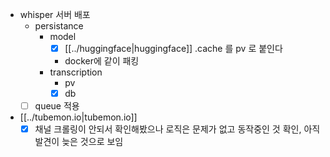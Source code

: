 - whisper 서버 배포
  - persistance
    - model
      - [X] [[../huggingface|huggingface]] .cache 를 pv 로 붙인다
      - docker에 같이 패킹
    - transcription
      - pv
      - [X] db
  - [ ] queue 적용
- [[../tubemon.io|tubemon.io]]
  - [X] 채널 크롤링이 안되서 확인해봤으나 로직은 문제가 없고 동작중인 것 확인, 아직 발견이 늦은 것으로 보임
